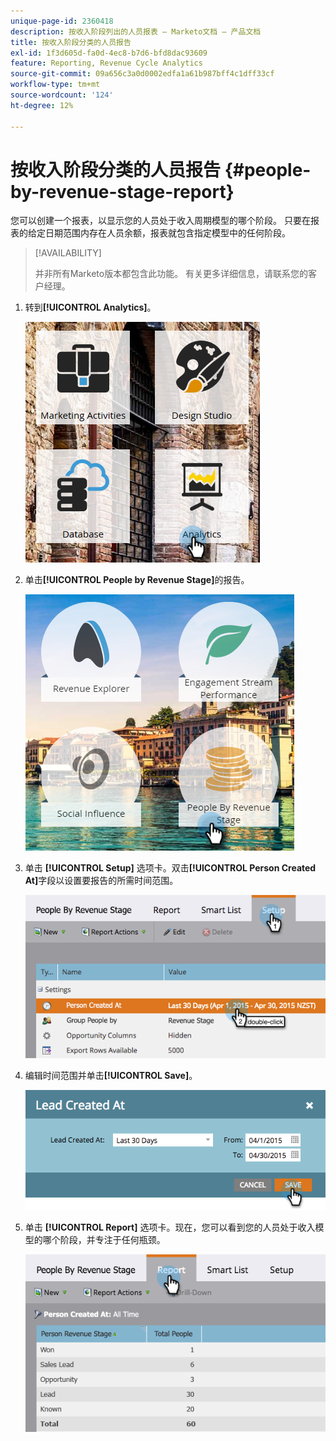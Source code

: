 ```yaml
---
unique-page-id: 2360418
description: 按收入阶段列出的人员报表 — Marketo文档 — 产品文档
title: 按收入阶段分类的人员报告
exl-id: 1f3d605d-fa0d-4ec8-b7d6-bfd8dac93609
feature: Reporting, Revenue Cycle Analytics
source-git-commit: 09a656c3a0d0002edfa1a61b987bff4c1dff33cf
workflow-type: tm+mt
source-wordcount: '124'
ht-degree: 12%

---
```


# 按收入阶段分类的人员报告 {#people-by-revenue-stage-report}

您可以创建一个报表，以显示您的人员处于收入周期模型的哪个阶段。 只要在报表的给定日期范围内存在人员余额，报表就包含指定模型中的任何阶段。

>[!AVAILABILITY]
>
>并非所有Marketo版本都包含此功能。 有关更多详细信息，请联系您的客户经理。

1. 转到&#x200B;**[!UICONTROL Analytics]**。

   ![](assets/image2017-3-27-15-3a43-3a55.png)

1. 单击&#x200B;**[!UICONTROL People by Revenue Stage]**&#x200B;的报告。

   ![](assets/image2017-3-27-15-3a46-3a27.png)

1. 单击 **[!UICONTROL Setup]** 选项卡。双击&#x200B;**[!UICONTROL Person Created At]**&#x200B;字段以设置要报告的所需时间范围。

   ![](assets/image2017-3-28-8-3a6-3a23.png)

1. 编辑时间范围并单击&#x200B;**[!UICONTROL Save]**。

   ![](assets/image2015-4-29-12-3a11-3a31.png)

1. 单击 **[!UICONTROL Report]** 选项卡。现在，您可以看到您的人员处于收入模型的哪个阶段，并专注于任何瓶颈。

   ![](assets/image2017-3-28-8-3a6-3a48.png)
